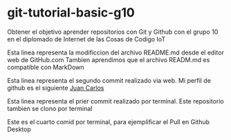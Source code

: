 # git-tutorial-basic-g10
Obtener el objetivo aprender repositorios con Git y Github con el grupo 10 en el diplomado de Internet de las Cosas de Codigo IoT

Esta linea representa la modificcion del archivo README.md desde el editor web de GitHub.com
Tambien aprendimos que el archivo READM.md es compatible con MarkDown

Esta linea representa el segundo commit realizado via web. Mi perfil de github es el siguiente [Juan Carlos](https://github.com/JuanCarlosMejia)

Esta linea representa el prier commit realizado por terminal. Este repositorio tambien se clono por terminal 

Este es el cuarto comid por terminal, para ejemplificar el Pull en Github Desktop
